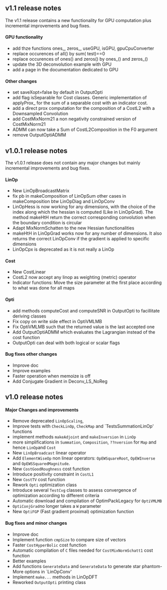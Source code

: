 ## v1.1 release notes
The v1.1 release contains a new functionality for GPU computation plus incremental improvements and bug fixes. 

#### GPU functionality
- add thze functions ones_, zeros_, useGPU, isGPU, gpuCpuConverter
- replace occurences of all() by sum( test)==0 
- replace occurences of ones() and zeros() by  ones_() and zeros_()
- update the 3D deconvolution example with GPU
- add a page in the documentation dedicated to GPU

#### Other changes
- set saveXopt=false by default in OutputOpti
- add flag isSeparable for Cost classes. Generic implementation of applyProx_ for the sum of a separable cost with an indicator cost.
- add a direct prox computation for the composition of a CostL2 with a Downsampled Convolution
- add CostMixNorm21 a non negativity constrained version of CostMixNorm21
- ADMM can now take a Sum of CostL2Composition in the F0 argument
- remove OutputOptiADMM


## v1.0.1 release notes
The v1.0.1 release does not contain any major changes but mainly incremental improvements and bug fixes. 

#### LinOp
- New LinOpBroadcastMatrix
- fix pb in makeComposition of LinOpSum other cases in makeComposition btw LinOpDiag and LinOpConv
- LinOpHess is now working for any dimensions, with the choice of the index along which the hessian is computed (Like in LinOpGrad). The method makeHtH return the correct corresponding convolution when the boundary condition is circular
- Adapt MixNormSchatten to the new Hessian functionalities
- makeHtH in LinOpGrad works now for any number of dimensions. It also returns the correct LinOpConv if the gradient is applied to specific dimensions
- LinOpCpx is deprecated as it is not really a LinOp

#### Cost
- New CostLinear
- CostL2 now accept any linop as weighting (metric) operator
- Indicator functions: Move the size parameter at the first place according to what was done for all maps

#### Opti
- add methods computeCost and computeSNR in OutputOpti to facillitate deriving classes
- Fix copy on write side effect in OptiVMLMB
- Fix OptiVMLMB such that the returned value is the last accepted one
- Add OutputOptiADMM which evaluates the Lagrangian instead of the cost function
- OutputOpti can deal with both logical or scalar flags

#### Bug fixes other changes
- Improve doc
- Improve examples
- Faster operation when memoize is off
- Add Conjugate Gradient in Deconv_LS_NoReg


## v1.0 release notes

#### Major Changes and improvements
- Remove deprecated `LinOpScaling`,
- Improve tests with `CheckLinOp`, `CheckMap` and `TestsSummationLinOp' functions
- implement methods `makeAdjoint` and `makeInversion` in `LinOp`
- more simplifications in `Summation`, `Composition`, `??nversion` for `Map` and hence `LinOp`and `Cost`
- New `LinOpBroadcast` linear operator
- Add `ElementWiseOp` non linear operators: `OpEWSquareRoot`, `OpEWInverse` and `OpEWSSquaredMagnitude`.  
- New `CostGoodRoughness` cost function
- Introduce positivity constraint in `CostL1`
- New  `CostTV` cost function
- Rework `Opti` optimization class
- Introduce several `TestCvg` classes to assess convergence of optimization according to different criteria
- Automatic download and compilation of OptimPackLegacy for `OptiVMLMB`
- `OptiConjGrad`no longer takes a `W` parameter
- New `OptiFGP` (Fast gradient proximal) optimization function



#### Bug fixes and minor changes
- Improve doc
- Implement function `cmpSize` to compare size of vectors
- Faster `CostHyperBolic` cost function
- Automatic compilation of `C` files needed for `CostMixNormSchatt1` cost function
- Better examples
- Add functions `GenerateData` and `GenerateData` to generate  star phantom- More options in `LinOpConv'
- Implement `make...` methods in LinOpDFT
- Reworked `OutputOpti` printing class


